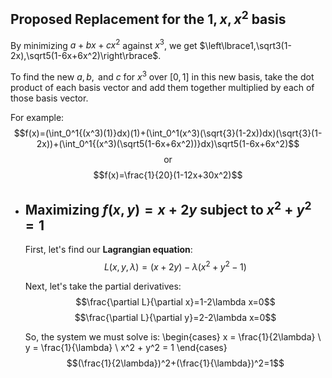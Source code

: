 ## Proposed Replacement for the $1,x,x^2$ basis
By minimizing $a+bx+cx^2$ against $x^3$, we get $\left\lbrace1,\sqrt3(1-2x),\sqrt5(1-6x+6x^2)\right\rbrace$.

To find the new $a,b,\text{ and }c$ for $x^3$ over $\left\lbrack0,1\right\rbrack$ in this new basis, take the dot product of each basis vector and add them together multiplied by each of those basis vector.

For example:
$$f(x)=(\int_0^1{(x^3)(1)}dx)(1)+(\int_0^1(x^3)(\sqrt{3}(1-2x))dx)(\sqrt{3}(1-2x))+(\int_0^1{(x^3)(\sqrt5(1-6x+6x^2))}dx)\sqrt5(1-6x+6x^2)$$
$$\text{or}$$
$$f(x)=\frac{1}{20}(1-12x+30x^2)$$
- ## Maximizing $f\left(x,y\right)=x+2y$ subject to $x^2+y^2=1$
  First, let's find our **Lagrangian equation**:
  $$L(x,y,\lambda)=(x+2y)-\lambda(x^2+y^2-1)$$
  
  Next, let's take the partial derivatives:
  $$\frac{\partial L}{\partial x}=1-2\lambda x=0$$
  $$\frac{\partial L}{\partial y}=2-2\lambda x=0$$
  
  So, the system we must solve is:
  \begin{cases}
  x = \frac{1}{2\lambda} \\
  y = \frac{1}{\lambda} \\
  x^2 + y^2 = 1
  \end{cases}
  $$(\frac{1}{2\lambda})^2+(\frac{1}{\lambda})^2=1$$